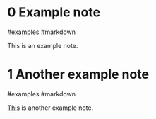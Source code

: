 # 0 Example note
#examples #markdown

This is an example note.

# 1 Another example note
#examples #markdown

[This](#0) is another example note.
